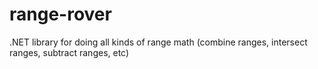 # range-rover
.NET library for doing all kinds of range math (combine ranges, intersect ranges, subtract ranges, etc)
